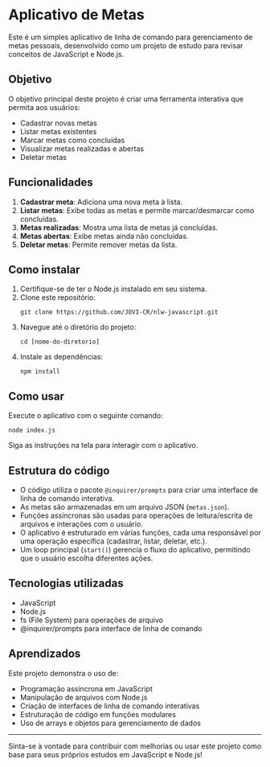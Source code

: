 # Aplicativo de Metas

Este é um simples aplicativo de linha de comando para gerenciamento de metas pessoais, desenvolvido como um projeto de estudo para revisar conceitos de JavaScript e Node.js.

## Objetivo

O objetivo principal deste projeto é criar uma ferramenta interativa que permita aos usuários:
- Cadastrar novas metas
- Listar metas existentes
- Marcar metas como concluídas
- Visualizar metas realizadas e abertas
- Deletar metas

## Funcionalidades

1. **Cadastrar meta**: Adiciona uma nova meta à lista.
2. **Listar metas**: Exibe todas as metas e permite marcar/desmarcar como concluídas.
3. **Metas realizadas**: Mostra uma lista de metas já concluídas.
4. **Metas abertas**: Exibe metas ainda não concluídas.
5. **Deletar metas**: Permite remover metas da lista.

## Como instalar

1. Certifique-se de ter o Node.js instalado em seu sistema.
2. Clone este repositório:
   ```
   git clone https://github.com/JOVI-CR/nlw-javascript.git
   ```
3. Navegue até o diretório do projeto:
   ```
   cd [nome-do-diretorio]
   ```
4. Instale as dependências:
   ```
   npm install
   ```

## Como usar

Execute o aplicativo com o seguinte comando:

```
node index.js
```

Siga as instruções na tela para interagir com o aplicativo.

## Estrutura do código

- O código utiliza o pacote `@inquirer/prompts` para criar uma interface de linha de comando interativa.
- As metas são armazenadas em um arquivo JSON (`metas.json`).
- Funções assíncronas são usadas para operações de leitura/escrita de arquivos e interações com o usuário.
- O aplicativo é estruturado em várias funções, cada uma responsável por uma operação específica (cadastrar, listar, deletar, etc.).
- Um loop principal (`start()`) gerencia o fluxo do aplicativo, permitindo que o usuário escolha diferentes ações.

## Tecnologias utilizadas

- JavaScript
- Node.js
- fs (File System) para operações de arquivo
- @inquirer/prompts para interface de linha de comando

## Aprendizados

Este projeto demonstra o uso de:
- Programação assíncrona em JavaScript
- Manipulação de arquivos com Node.js
- Criação de interfaces de linha de comando interativas
- Estruturação de código em funções modulares
- Uso de arrays e objetos para gerenciamento de dados

---

Sinta-se à vontade para contribuir com melhorias ou usar este projeto como base para seus próprios estudos em JavaScript e Node.js!
